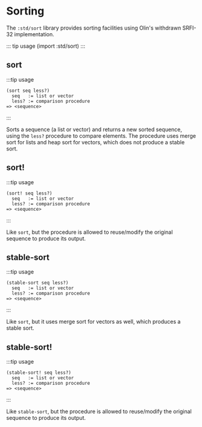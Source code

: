 # Sorting

The `:std/sort` library provides sorting facilities using Olin's
withdrawn SRFI-32 implementation.

::: tip usage
(import :std/sort)
:::


## sort

:::tip usage
```
(sort seq less?)
  seq   := list or vector
  less? := comparison procedure
=> <sequence>
```
:::

Sorts a sequence (a list or vector) and returns a new sorted sequence, using
the `less?` procedure to compare elements.
The procedure uses merge sort for lists and heap sort for vectors, which does
not produce a stable sort.

## sort!

:::tip usage
```
(sort! seq less?)
  seq   := list or vector
  less? := comparison procedure
=> <sequence>
```
:::

Like `sort`, but the procedure is allowed to reuse/modify the original sequence to
produce its output.

## stable-sort

:::tip usage
```
(stable-sort seq less?)
  seq   := list or vector
  less? := comparison procedure
=> <sequence>
```
:::

Like `sort`, but it uses merge sort for vectors as well, which produces a stable
sort.

## stable-sort!

:::tip usage
```
(stable-sort! seq less?)
  seq   := list or vector
  less? := comparison procedure
=> <sequence>
```
:::

Like `stable-sort`, but the procedure is allowed to reuse/modify the original sequence to
produce its output.
